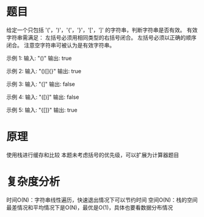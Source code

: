 # 题目
给定一个只包括 '('，')'，'{'，'}'，'['，']' 的字符串，判断字符串是否有效。
有效字符串需满足：
左括号必须用相同类型的右括号闭合。
左括号必须以正确的顺序闭合。
注意空字符串可被认为是有效字符串。

示例 1:
输入: "()"
输出: true

示例 2:
输入: "()[]{}"
输出: true

示例 3:
输入: "(]"
输出: false

示例 4:
输入: "([)]"
输出: false

示例 5:
输入: "{[]}"
输出: true

# 原理
使用栈进行缓存和比较
本题未考虑括号的优先级，可以扩展为计算器题目

# 复杂度分析
时间O(N)：字符串线性遍历，快速退出情况下可以节约时间
空间O(N)：栈的空间最差情况和平均情况下是O(N)，最优是O(1)，具体也要看数据分布情况
